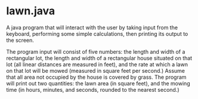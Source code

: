 # lawn.java
A java program that will interact with the user by taking input from the keyboard, performing some simple calculations, then printing its output to the screen.

The program input will consist of five numbers: the length and width of a rectangular lot, the length and width of a rectangular
house situated on that lot (all linear distances are measured in feet), and the rate at which a lawn on that lot will be mowed (measured in square feet per second.) Assume that all area not occupied by the house is covered by grass. The program will print out two quantities: the lawn area (in square feet), and the mowing time (in hours, minutes, and seconds, rounded to the nearest second.) 
